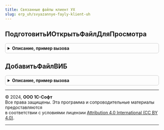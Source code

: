 ```yaml
---
title: Связанные файлы клиент УХ
slug: erp_uh/svyazannye-fayly-klient-uh
---
```



## ПодготовитьИОткрытьФайлДляПросмотра
<details style="margin: 1em 0; padding: 0.5em; border: 1px solid #ccc; border-radius: 6px;">

<summary style="font-weight: bold; cursor: pointer;">Описание, пример вызова</summary>

```bsl


// Открывает файл для просмотра
Процедура ПодготовитьИОткрытьФайлДляПросмотра(ИдентификаторФайла, Форма) Экспорт
```

Пример вызова
```bsl
СвязанныеФайлыКлиентУХ.ПодготовитьИОткрытьФайлДляПросмотра(ИдентификаторФайла, Форма) 
```
</details>

## ДобавитьФайлВИБ
<details style="margin: 1em 0; padding: 0.5em; border: 1px solid #ccc; border-radius: 6px;">

<summary style="font-weight: bold; cursor: pointer;">Описание, пример вызова</summary>

```bsl

// Открывает диалог выбора файла. Выбранный файл помещает в базу и вызывает
//  переданный обработчик выбора. Если файл не выбран, то возвращает в него
//	результат Неопределено. Иначе, ссылку на файл в базе.
//
// Параметры:
//	Владелец - Ссылка - объект к которому будет прикреплен файл.
//  ИдентификаторФайла - Строка, необязательный - идентификатор уже существующего
//		 файла, если его нужно обновить.
//  ОписаниеОбработчикаДобавленияФайла - ОписаниеОповещения - обработчик, который
//		будет вызван после помещения файла. Параметры обработчика:
//			- Результат - СправочникСсылка.Файлы или Строка - идентификатор файла;
//			- ДополнительныеПараметры - значение из обработчика оповещения.
//  УникальныйИдентификаторФормы - УникальныйИдентификатор - для привязки
//		временного хранилища файла.
//
Процедура ДобавитьФайлВИБ(Владелец, ИдентификаторФайла="", Экспорт
```

Пример вызова
```bsl
СвязанныеФайлыКлиентУХ.ДобавитьФайлВИБ(Владелец, ИдентификаторФайла, );
```
</details>

---

© 2024, **ООО 1С-Софт**  
Все права защищены. Эта программа и сопроводительные материалы предоставляются  
в соответствии с условиями лицензии [Attribution 4.0 International (CC BY 4.0)](https://creativecommons.org/licenses/by/4.0/legalcode).

---
